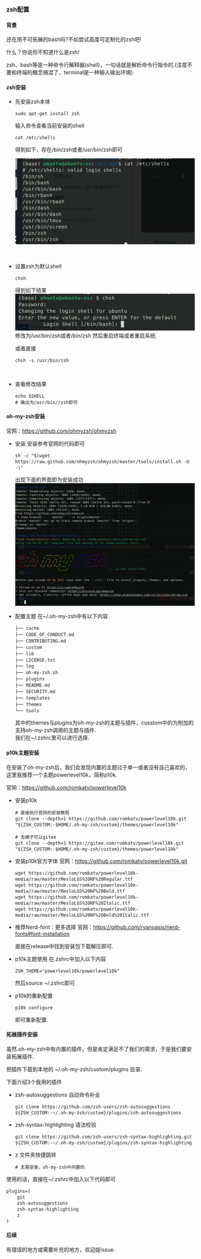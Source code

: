 ### zsh配置

#### 背景

还在用不可拓展的bash吗?不如尝试高度可定制化的zsh吧!

什么？你说你不知道什么是zsh!

zsh、bash等是一种命令行解释器(shell)，一句话就是解析命令行指令的.(注意不要和终端的概念搞混了，terminal是一种输入输出环境).

#### zsh安装

- 先安装zsh本体
    ```shell
    sudo apt-get install zsh
    ```

    输入命令查看当前安装的shell
    ```shell
    cat /etc/shells
    ```
    得到如下，存在/bin/zsh或者/usr/bin/zsh即可

    ![](images/a.png)

    <br>

- 设置zsh为默认shell
  ```shell
  chsh
  ```
  得到如下结果
  ![](images/b.png)
  修改为/usr/bin/zsh或者/bin/zsh
  然后重启终端或者重启系统.

  或者直接
  ```shell
  chsh -s /usr/bin/zsh
  ```
    <br>

- 查看修改结果
  ```shell
  echo $SHELL
  # 输出为/usr/bin//zsh即可
  ```

#### oh-my-zsh安装

官网：https://github.com/ohmyzsh/ohmyzsh

- 安装
  安装参考官网的代码即可
  ```shell
  sh -c "$(wget https://raw.github.com/ohmyzsh/ohmyzsh/master/tools/install.sh -O -)"
  ```
  出现下面的界面即为安装成功
  ![](images/c.png)

- 配置主题
  在~/.oh-my-zsh中有以下内容
  ```txt
  ├── cache
  ├── CODE_OF_CONDUCT.md
  ├── CONTRIBUTING.md
  ├── custom
  ├── lib
  ├── LICENSE.txt
  ├── log
  ├── oh-my-zsh.sh
  ├── plugins
  ├── README.md
  ├── SECURITY.md
  ├── templates
  ├── themes
  └── tools
  ```
  其中的themes与plugins为oh-my-zsh的主题与插件，cusstom中的为附加的支持oh-my-zsh调用的主题与插件.  
  我们在~/.zshrc里可以进行选择.

#### p10k主题安装

在安装了oh-my-zsh后，我们会发现内置的主题过于单一或者没有自己喜欢的，这里我推荐一个主题powerlevel10k，简称p10k.

官网：https://github.com/romkatv/powerlevel10k

- 安装p10k
  ```shell
  # 直接执行官网的安装教程
  git clone --depth=1 https://github.com/romkatv/powerlevel10k.git "${ZSH_CUSTOM:-$HOME/.oh-my-zsh/custom}/themes/powerlevel10k"

  # 无梯子可以gitee
  git clone --depth=1 https://gitee.com/romkatv/powerlevel10k.git "${ZSH_CUSTOM:-$HOME/.oh-my-zsh/custom}/themes/powerlevel10k"
  ```

- 安装p10k官方字体
  官网：https://github.com/romkatv/powerlevel10k.git

  ```shell
  wget https://github.com/romkatv/powerlevel10k-media/raw/master/MesloLGS%20NF%20Regular.ttf
  wget https://github.com/romkatv/powerlevel10k-media/raw/master/MesloLGS%20NF%20Bold.ttf
  wget https://github.com/romkatv/powerlevel10k-media/raw/master/MesloLGS%20NF%20Italic.ttf
  wget https://github.com/romkatv/powerlevel10k-media/raw/master/MesloLGS%20NF%20Bold%20Italic.ttf
  ```

- 推荐Nerd-font：更多选择
  官网：https://github.com/ryanoasis/nerd-fonts#font-installation

  直接在release中找到安装包下载解压即可.

- p10k主题使用
  在.zshrc中加入以下内容
  ```vim
  ZSH_THEME="powerlevel10k/powerlevel10k"
  ```
  然后source ~/.zshrc即可

- p10k的重新配置
  ```shell
  p10k configure
  ```
  即可重新配置.

#### 拓展插件安装

虽然.oh-my-zsh中有内置的插件，但是肯定满足不了我们的需求，于是我们要安装拓展插件.

把插件下载到本地的 ~/.oh-my-zsh/custom/plugins 目录.

下面介绍3个我用的插件

- zsh-autosuggestions
  自动命令补全
  ```shell
  git clone https://github.com/zsh-users/zsh-autosuggestions ${ZSH_CUSTOM:-~/.oh-my-zsh/custom}/plugins/zsh-autosuggestions
  ```

- zsh-syntax-highlighting
  语法校验
  ```shell
  git clone https://github.com/zsh-users/zsh-syntax-highlighting.git ${ZSH_CUSTOM:-~/.oh-my-zsh/custom}/plugins/zsh-syntax-highlighting 
  ```

- z
  文件夹快捷跳转
  ```shell
  # 无需安装，oh-my-zsh中内置的
  ```
使用的话，直接在~/.zshrc中加入以下代码即可

```vim
plugins=(
    git
    zsh-autosuggestions
    zsh-syntax-highlighting
    z
)

```

#### 后续

有错误的地方或需要补充的地方，欢迎提issue.



